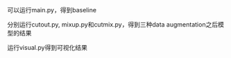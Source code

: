可以运行main.py，得到baseline

分别运行cutout.py, mixup.py和cutmix.py，得到三种data augmentation之后模型的结果

运行visual.py得到可视化结果
